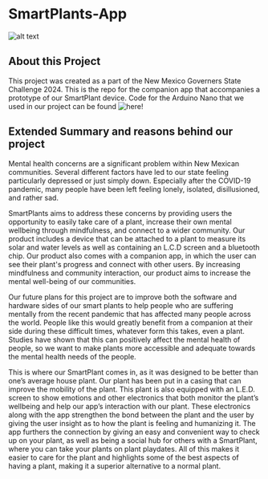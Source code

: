 # SmartPlants-App
![alt text](https://media.discordapp.net/attachments/892936950317711403/1185378620194164856/PXL_20231216_002943759.jpg?ex=65bd895e&is=65ab145e&hm=e8225d736745f323e217d8687b6d6f6d04fc89e397500e9df90e2506d8ba0079&=&format=webp&width=350&height=465)

## About this Project
This project was created as a part of the New Mexico Governers State Challenge 2024. This is the repo for the companion app that accompanies a prototype of our SmartPlant device. Code for the Arduino Nano that we used in our project can be found ![here!](https://replit.com/@Aagowl/STEMproject2024arduino)

## Extended Summary and reasons behind our project
Mental health concerns are a significant problem within New Mexican communities. Several different factors have led to our state feeling particularly depressed or just simply down. Especially after the COVID-19 pandemic, many people have been left feeling lonely, isolated, disillusioned, and rather sad. 

SmartPlants aims to address these concerns by providing users the opportunity to easily take care of a plant, increase their own mental wellbeing through mindfulness, and connect to a wider community. Our product includes a device that can be attached to a plant to measure its solar and water levels as well as containing an L.C.D screen and a bluetooth chip. Our product also comes with a companion app, in which the user can see their plant's progress and connect with other users. By increasing mindfulness and community interaction, our product aims to increase the mental well-being of our communities. 

Our future plans for this project are to improve both the software and hardware sides of our smart plants to help people who are suffering mentally from the recent pandemic that has affected many people across the world. People like this would greatly benefit from a companion at their side during these difficult times, whatever form this takes, even a plant. Studies have shown that this can positively affect the mental health of people, so we want to make plants more accessible and adequate towards the mental health needs of the people. 

This is where our SmartPlant comes in, as it was designed to be better than one’s average house plant. Our plant has been put in a casing that can improve the mobility of the plant. This plant is also equipped with an L.E.D. screen to show emotions and other electronics that both monitor the plant’s wellbeing and help our app’s interaction with our plant. These electronics along with the app strengthen the bond between the plant and the user by giving the user insight as to how the plant is feeling and humanizing it. The app furthers the connection by giving an easy and convenient way to check up on your plant, as well as being a social hub for others with a SmartPlant, where you can take your plants on plant playdates. All of this makes it easier to care for the plant and highlights some of the best aspects of having a plant, making it a superior alternative to a normal plant. 
